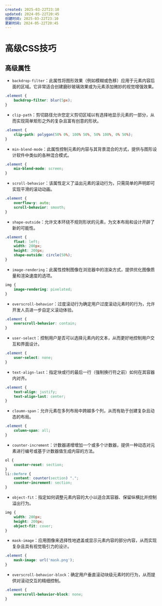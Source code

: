 ```yaml
---
created: 2025-03-22T23:10
updated: 2024-05-22T20:45
创建时间: 2025-03-22T23:10
更新时间: 2024-05-22T20:45
---
```

# 高级CSS技巧

## 高级属性

- `backdrop-filter`：此属性将图形效果（例如模糊或色移）应用于元素内容后面的区域。它非常适合创建磨砂玻璃效果或为元素添加微妙的视觉增强效果。

```css
.element {
    backdrop-filter: blur(5px);
}
```

- `clip-path`：剪切路径允许您定义剪切区域以有选择地显示元素的一部分，从而实现简单矩形之外的复杂且富有创意的形状。

```css
.element {
    clip-path: polygon(50% 0%, 100% 50%, 50% 100%, 0% 50%);
}
```

- `min-blend-mode`：此属性控制元素的内容与其背景混合的方式，提供与图形设计软件中类似的各种混合模式。

```css
.element {
    mix-blend-mode: screen;
}
```

- `scroll-behavior`：该属性定义了溢出元素的滚动行为，只需简单的声明即可实现平滑的滚动动画。

```css
.element {
    overflow-y: auto;
    scroll-behavior: smooth;
}
```

- `shape-outside`：允许文本环绕不规则形状的元素，为文本布局和设计开辟了新的可能性。

```css
.element {
    float: left;
    width: 200px;
    height: 200px;
    shape-outside: circle(50%);
}
```

- `image-rendering`：此属性控制图像在浏览器中的渲染方式，提供优化图像质量和渲染速度的选项。

```css
img {
    image-rendering: pixelated;
}
```

- `overscroll-behavior`：过度滚动行为确定用户过度滚动元素时的行为，允许开发人员进一步自定义滚动体验。

```css
.element {
    overscroll-behavior: contain;
}
```

- `user-select`：控制用户是否可以选择元素内的文本，从而更好地控制用户交互和界面设计。

```css
.element {
    user-select: none;
}
```

- `text-align-last`：指定块或行的最后一行（强制换行符之前）如何在其容器内对齐。

```css
.element {
    text-align: justify;
    text-align-last: center;
}
```

- `cloumn-span`：允许元素在多列布局中跨越多个列，从而有助于创建复杂且动态的布局。

```css
.element {
    column-span: all;
}
```

- `counter-increment`：计数器递增增加一个或多个计数器，提供一种动态对元素进行编号或基于计数器值生成内容的方法。

```css
ol {
    counter-reset: section;
}
li::before {
    content: counter(section) ".";
    counter-increment: section;
}
```

- `object-fit`：指定如何调整元素内容的大小以适合其容器、保留纵横比并控制溢出行为。

```css
img {
    width: 200px;
    height: 200px;
    object-fit: cover;
}
```

- `mask-image`：应用图像来选择性地遮盖或显示元素内容的部分内容，从而实现复杂且具有视觉吸引力的设计。

```css
.element {
    mask-image: url('mask.png');
}
```

- `overscroll-behavior-block`：确定用户垂直滚动块级元素时的行为，从而提供对滚动交互的精细控制。

```css
.element {
    overscroll-behavior-block: none;
}
```

